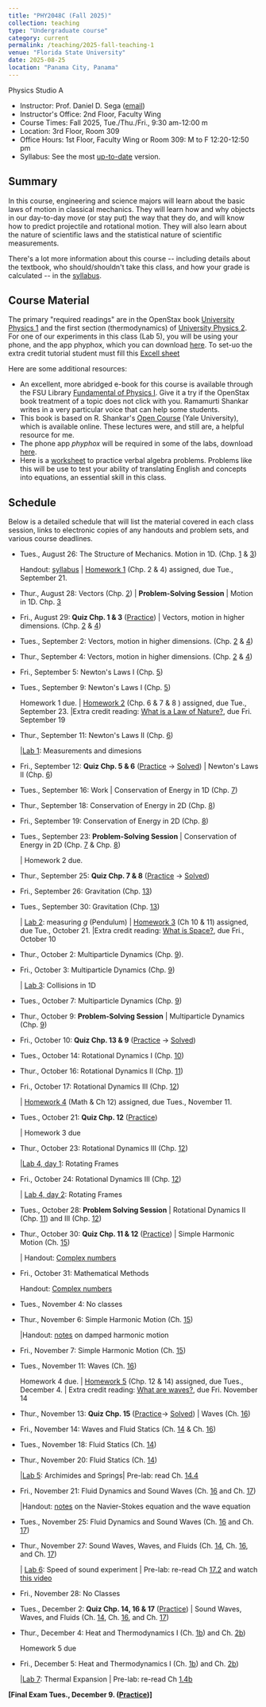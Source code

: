 ```yaml
---
title: "PHY2048C (Fall 2025)"
collection: teaching
type: "Undergraduate course"
category: current
permalink: /teaching/2025-fall-teaching-1
venue: "Florida State University"
date: 2025-08-25
location: "Panama City, Panama"
---
```

Physics Studio A

* Instructor:	Prof. Daniel D. Sega ([email](mailto:dsega@fsu.edu))
* Instructor's Office: 2nd Floor, Faculty Wing	
* Course Times: Fall 2025, Tue./Thu./Fri., 9:30 am-12:00 m
* Location:	3rd Floor, Room 309
* Office Hours: 1st Floor, Faculty Wing or Room 309: M to F 12:20-12:50 pm
* Syllabus:	See the most [up-to-date](https://fsu-my.sharepoint.com/:w:/g/personal/dds24b_fsu_edu/EXbD0gGLt4dBkUWCaRf4NPUB3kMeGC2z1ltiGOPoKfWPIw?e=CgRX7w) version.

Summary
-----------
In this course, engineering and science majors will learn about the basic laws of motion in classical mechanics. They will learn how and why objects in our day-to-day move (or stay put) the way that they do, and will know how to predict projectile and rotational motion. They will also learn about the nature of scientific laws and the statistical nature of scientific measurements.

There's a lot more information about this course -- including details about the textbook, who should/shouldn't take this class, and how your grade is calculated -- in the [syllabus](../files/PHY2048C.pdf).

Course Material
--------------
The primary "required readings" are in the OpenStax book [University Physics 1](https://openstax.org/details/books/university-physics-volume-1) and the first section (thermodynamics) of [University Physics 2](https://openstax.org/details/books/university-physics-volume-2). For one of our experiments in this class (Lab 5), you will be using your phone, and the app phyphox, which you can download [here](https://phyphox.org).
To set-uo the extra credit tutorial student must fill this [Excell sheet](https://fsu-my.sharepoint.com/:x:/g/personal/dds24b_fsu_edu/EbGIrTEXo5FEqlu11QnDru0BvYV9sLJTQs5WJOCyuGZXQQ?e=tmn2OK)

Here are some additional resources:

* An excellent, more abridged e-book for this course is available through the FSU Library [Fundamental of Physics I](https://fsu-flvc.primo.exlibrisgroup.com/discovery/openurl?institution=01FALSC_FSU&vid=01FALSC_FSU:Home&isbn=9780300243772&genre=book&eisbn=9780300249583&title=Fundamentals%20of%20Physics%20I&sid=jstor:jstor). Give it a try if the OpenStax book treatment of a topic does not click with you. Ramamurti Shankar writes in a very particular voice that can help some students.
* This book is based on R. Shankar's [Open Course](https://oyc.yale.edu/physics/phys-200) (Yale University), which is available online. These lectures were, and still are, a helpful resource for me.
* The phone app *phyphox* will be required in some of the labs, download [here](https://phyphox.org/download/).
* Here is a [worksheet](../files/verbalal.pdf) to practice verbal algebra problems. Problems like this will be use to test your ability of translating English and concepts into equations, an essential skill in this class.

Schedule
-------------

Below is a detailed schedule that will list the material covered in each class session, links to electronic copies of any handouts and problem sets, and various course deadlines.

* Tues., August 26: The Structure of Mechanics. Motion in 1D. (Chp. [1](https://openstax.org/books/university-physics-volume-1/pages/1-introduction) & [3](https://openstax.org/books/university-physics-volume-1/pages/3-introduction))

  Handout: [syllabus](https://fsu-my.sharepoint.com/:w:/g/personal/dds24b_fsu_edu/EXbD0gGLt4dBkUWCaRf4NPUB3kMeGC2z1ltiGOPoKfWPIw?e=CgRX7w) | [Homework 1](../files/homework1.pdf) (Chp. 2 & 4) assigned, due Tue., September 21.
* Thur., August 28: Vectors (Chp. [2](https://openstax.org/books/university-physics-volume-1/pages/3-introduction)) \| **Problem-Solving Session** \| Motion in 1D. Chp. [3](https://openstax.org/books/university-physics-volume-1/pages/3-introduction)
* Fri., August 29: **Quiz Chp. 1 & 3** ([Practice](../files/mock1.pdf)) \| Vectors, motion in higher dimensions. (Chp. [2](https://openstax.org/books/university-physics-volume-1/pages/2-introduction) & [4](https://openstax.org/books/university-physics-volume-1/pages/4-introduction))
* Tues., September 2: Vectors, motion in higher dimensions. (Chp. [2](https://openstax.org/books/university-physics-volume-1/pages/2-introduction) & [4](https://openstax.org/books/university-physics-volume-1/pages/4-introduction))
* Thur., September 4: Vectors, motion in higher dimensions. (Chp. [2](https://openstax.org/books/university-physics-volume-1/pages/2-introduction) & [4](https://openstax.org/books/university-physics-volume-1/pages/4-introduction))
* Fri., September 5: Newton's Laws I (Chp. [5](https://openstax.org/books/university-physics-volume-1/pages/5-introduction))
* Tues., September 9: Newton's Laws I (Chp. [5](https://openstax.org/books/university-physics-volume-1/pages/5-introduction))
  
  Homework 1 due. | [Homework 2](../files/2048Chw2.pdf) (Chp. 6 & 7 & 8 ) assigned, due Tue., September 23. |Extra credit reading: [What is a Law of Nature?](https://1000wordphilosophy.com/2014/02/17/laws-of-nature/), due Fri. September 19
* Thur., September 11: Newton's Laws II (Chp. [6](https://openstax.org/books/university-physics-volume-1/pages/6-introduction))

  |[Lab 1](../files/2048lab1.pdf): Measurements and dimesions
* Fri., September 12: **Quiz Chp. 5 & 6** ([Practice](../files/mock2.pdf) -> [Solved](../images/mock2sol.jpg)) \| Newton's Laws II (Chp. [6](https://openstax.org/books/university-physics-volume-1/pages/6-introduction))
* Tues., September 16:  Work \| Conservation of Energy in 1D (Chp. [7](https://openstax.org/books/university-physics-volume-1/pages/7-introduction))
* Thur., September 18: Conservation of Energy in 2D (Chp. [8](https://openstax.org/books/university-physics-volume-1/pages/8-introduction))
* Fri., September 19: Conservation of Energy in 2D (Chp. [8](https://openstax.org/books/university-physics-volume-1/pages/8-introduction))
*  Tues., September 23:   **Problem-Solving Session** \| Conservation of Energy in 2D (Chp. [7](https://openstax.org/books/university-physics-volume-1/pages/7-introduction) & Chp. [8](https://openstax.org/books/university-physics-volume-1/pages/8-introduction))

  	| Homework 2 due.
* Thur., September 25: **Quiz Chp. 7 & 8** ([Practice](../files/mock3r.pdf) -> [Solved](../files/mocksol3r.pdf))
* Fri., September 26: Gravitation (Chp. [13](https://openstax.org/books/university-physics-volume-1/pages/13-introduction))
* Tues., September 30:  Gravitation (Chp. [13](https://openstax.org/books/university-physics-volume-1/pages/13-introduction))

	 | [Lab 2](../files/2048lab2.pdf): measuring *g* (Pendulum) | [Homework 3](../files/2048Chw3.pdf) (Ch 10 & 11) assigned, due Tue., October 21. |Extra credit reading: [What is Space?](https://1000wordphilosophy.com/2022/08/03/what-is-space/), due Fri., October 10
* Thur., October 2: Multiparticle Dynamics (Chp. [9](https://openstax.org/books/university-physics-volume-1/pages/9-introduction)).
* Fri., October 3: Multiparticle Dynamics (Chp. [9](https://openstax.org/books/university-physics-volume-1/pages/9-introduction))

  | [Lab 3](../files/2048lab3b.pdf): Collisions in 1D
* Tues., October 7: Multiparticle Dynamics (Chp. [9](https://openstax.org/books/university-physics-volume-1/pages/9-introduction))
* Thur., October 9: **Problem-Solving Session** \| Multiparticle Dynamics (Chp. [9](https://openstax.org/books/university-physics-volume-1/pages/9-introduction))
* Fri., October 10: **Quiz Chp. 13 & 9** ([Practice](../files/mock3.pdf) -> [Solved](../files/mock3sol.jpg))
* Tues., October 14: Rotational Dynamics I (Chp. [10](https://openstax.org/books/university-physics-volume-1/pages/11-introduction))
* Thur., October 16: Rotational Dynamics II (Chp. [11](https://openstax.org/books/university-physics-volume-1/pages/11-introduction))
* Fri., October 17: Rotational Dynamics III (Chp. [12](https://openstax.org/books/university-physics-volume-1/pages/12-introduction))

  | [Homework 4](../files/2048Chw4.pdf) (Math & Ch 12) assigned, due Tues., November 11.
* Tues., October 21:  **Quiz Chp. 12** ([Practice](../files/mock4r2.pdf))

   | Homework 3 due 
* Thur., October 23: Rotational Dynamics III (Chp. [12](https://openstax.org/books/university-physics-volume-1/pages/12-introduction))

  |[Lab 4, day 1](../files/2048lab3b.pdf): Rotating Frames
* Fri., October 24: Rotational Dynamics III (Chp. [12](https://openstax.org/books/university-physics-volume-1/pages/12-introduction))

   | [Lab 4, day 2](../files/2048lab3b.pdf): Rotating Frames
* Tues., October 28: **Problem Solving Session** \| Rotational Dynamics II (Chp. [11](https://openstax.org/books/university-physics-volume-1/pages/11-introduction)) and III (Chp. [12](https://openstax.org/books/university-physics-volume-1/pages/12-introduction))
* Thur., October 30: **Quiz Chp. 11 & 12** ([Practice](../files/mock4r2.pdf)) \| Simple Harmonic Motion (Ch. [15](https://openstax.org/books/university-physics-volume-1/pages/15-introduction))

  | Handout: [Complex numbers](../files/complex_numbers.pdf)
* Fri., October 31:  Mathematical Methods

   Handout: [Complex numbers](../files/complex_numbers.pdf)
* Tues., November 4: No classes
* Thur., November 6:  Simple Harmonic Motion (Ch. [15](https://openstax.org/books/university-physics-volume-1/pages/15-introduction))

  |Handout: [notes](../files/dampedShankar.pdf) on damped harmonic motion
* Fri.,  November 7: Simple Harmonic Motion (Ch. [15](https://openstax.org/books/university-physics-volume-1/pages/15-introduction))
* Tues., November 11: Waves (Ch. [16](https://openstax.org/books/university-physics-volume-1/pages/16-introduction))

  Homework 4 due. | [Homework 5](../files/2048Chw5.pdf) (Chp. 12 & 14) assigned, due Tues., December 4. | Extra credit reading: [What are waves?](../files/Waves.pdf), due Fri. November 14
* Thur., November 13: **Quiz Chp. 15** ([Practice](../files/mock5.pdf)-> [Solved](../files/mocksol5.pdf)) \| Waves (Ch. [16](https://openstax.org/books/university-physics-volume-1/pages/16-introduction))
* Fri., November 14: Waves and Fluid Statics (Ch. [14](https://openstax.org/books/university-physics-volume-1/pages/14-introduction) & Ch. [16](https://openstax.org/books/university-physics-volume-1/pages/16-introduction))
* Tues., November 18: Fluid Statics (Ch. [14](https://openstax.org/books/university-physics-volume-1/pages/14-introduction))
* Thur., November 20: Fluid Statics (Ch. [14](https://openstax.org/books/university-physics-volume-1/pages/14-introduction))

  |[Lab 5](../files/2048lab5.pdf): Archimides and Springs\| Pre-lab: read Ch. [14.4](https://openstax.org/books/university-physics-volume-1/pages/14-4-archimedes-principle-and-buoyancy)
* Fri., November 21: Fluid Dynamics and Sound Waves (Ch. [16](https://openstax.org/books/university-physics-volume-1/pages/16-introduction) and Ch. [17](https://openstax.org/books/university-physics-volume-1/pages/17-introduction))

  |Handout: [notes](../files/NavierStokes.pdf) on the Navier-Stokes equation and the wave equation
* Tues., November 25: Fluid Dynamics and Sound Waves (Ch. [16](https://openstax.org/books/university-physics-volume-1/pages/16-introduction) and Ch. [17](https://openstax.org/books/university-physics-volume-1/pages/17-introduction))
* Thur., November 27: Sound Waves, Waves, and Fluids (Ch. [14](https://openstax.org/books/university-physics-volume-1/pages/14-introduction), Ch. [16](https://openstax.org/books/university-physics-volume-1/pages/16-introduction), and Ch. [17](https://openstax.org/books/university-physics-volume-1/pages/17-introduction))

   | [Lab 6](../files/2048lab6.pdf): Speed of sound experiment \| Pre-lab: re-read Ch [17.2](https://openstax.org/books/university-physics-volume-1/pages/17-2-speed-of-sound) and watch [this video](https://phyphox.org/experiment/speed-of-sound/)
* Fri., November 28: No Classes
* Tues., December 2: **Quiz Chp. 14, 16 & 17** ([Practice](../files/mock6.pdf)) \| Sound Waves, Waves, and Fluids (Ch. [14](https://openstax.org/books/university-physics-volume-1/pages/14-introduction), Ch. [16](https://openstax.org/books/university-physics-volume-1/pages/16-introduction), and Ch. [17](https://openstax.org/books/university-physics-volume-1/pages/17-introduction))

* Thur., December 4: Heat and Thermodynamics I (Ch. [1b](https://openstax.org/books/university-physics-volume-2/pages/3-introduction)) and Ch. [2b](https://openstax.org/books/university-physics-volume-2/pages/3-introduction))

    Homework 5 due
* Fri., December 5: Heat and Thermodynamics I (Ch. [1b](https://openstax.org/books/university-physics-volume-2/pages/3-introduction)) and Ch. [2b](https://openstax.org/books/university-physics-volume-2/pages/3-introduction))

	|[Lab 7](../files/2048lab7.pdf): Thermal Expansion \| Pre-lab: re-read Ch [1.4b](https://openstax.org/books/university-physics-volume-2/pages/1-3-thermal-expansion)



**[Final Exam Tues., December 9. ([Practice](../files/mockFinalExam.pdf))]** 
